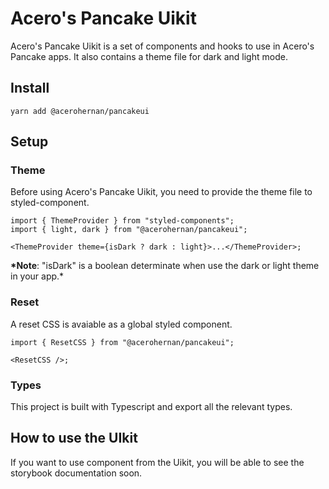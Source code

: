 # Acero's Pancake Uikit

Acero's Pancake Uikit is a set of components and hooks to use in Acero's Pancake apps. It also contains a theme file for dark and light mode.

## Install

`yarn add @acerohernan/pancakeui`

## Setup

### Theme

Before using Acero's Pancake Uikit, you need to provide the theme file to styled-component.

```tsx
import { ThemeProvider } from "styled-components";
import { light, dark } from "@acerohernan/pancakeui";

<ThemeProvider theme={isDark ? dark : light}>...</ThemeProvider>;
```

**\*Note**: "isDark" is a boolean determinate when use the dark or light theme in your app.\*

### Reset

A reset CSS is avaiable as a global styled component.

```tsx
import { ResetCSS } from "@acerohernan/pancakeui";

<ResetCSS />;
```

### Types

This project is built with Typescript and export all the relevant types.

## How to use the UIkit

If you want to use component from the Uikit, you will be able to see the storybook documentation soon.
